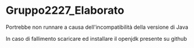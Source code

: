 # Gruppo2227_Elaborato
Portrebbe non runnare a causa dell'incompatibilità della versione di Java

In caso di fallimento scaricare ed installare il openjdk presente su github
